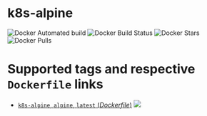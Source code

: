 # k8s-alpine

![Docker Automated build](https://img.shields.io/docker/cloud/automated/ygqygq2/k8s-alpine.svg) ![Docker Build Status](https://img.shields.io/docker/cloud/build/ygqygq2/k8s-alpine.svg) ![Docker Stars](https://img.shields.io/docker/stars/ygqygq2/k8s-alpine.svg) ![Docker Pulls](https://img.shields.io/docker/pulls/ygqygq2/k8s-alpine.svg)

# Supported tags and respective `Dockerfile` links

- [`k8s-alpine`, `alpine`, `latest` (*Dockerfile*)](https://github.com/ygqygq2/kubernetes-gitlab-autodevops/blob/master/k8s-alpine/Dockerfile) [![](https://images.microbadger.com/badges/image/ygqygq2/k8s-alpine.svg)](http://microbadger.com/images/ygqygq2/k8s-alpine "Get your own image badge on microbadger.com")
